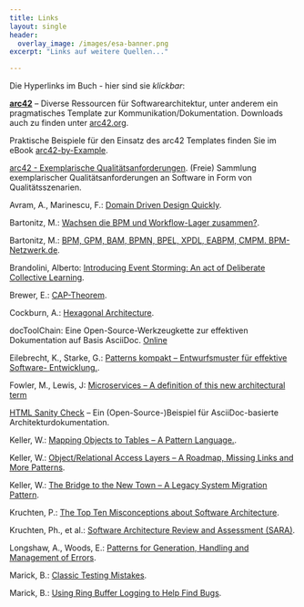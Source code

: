 ```yaml
---
title: Links
layout: single
header:
  overlay_image: /images/esa-banner.png
excerpt: "Links auf weitere Quellen..."

---
```


Die Hyperlinks im Buch - hier sind sie _klickbar_:


[**arc42**](http://arc42.de) – Diverse Ressourcen für Softwarearchitektur,
unter anderem ein pragmatisches Template zur Kommunikation/Dokumentation.
Downloads auch zu finden unter [arc42.org](http://arc42.org).

Praktische Beispiele für den Einsatz des arc42 Templates finden Sie im eBook  [arc42-by-Example](https://leanpub.com/arc42byexample).

[arc42 - Exemplarische Qualitätsanforderungen](https://github.com/arc42/quality-requirements).
(Freie) Sammlung exemplarischer Qualitätsanforderungen an Software in Form von Qualitätsszenarien.

Avram, A., Marinescu, F.: [Domain Driven Design Quickly](http://infoq.com/books/domain-driven-design-quickly).

Bartonitz, M.: [Wachsen die BPM und Workflow-Lager zusammen?](http://www.bpm-netzwerk.de/articles/66).

Bartonitz, M.: [BPM, GPM, BAM, BPMN, BPEL, XPDL, EABPM, CMPM. BPM-Netzwerk.de](http://goo.gl/3YgSId).

Brandolini, Alberto: [Introducing Event Storming: An act of Deliberate Collective
Learning](https://leanpub.com/introducing_eventstorming).

Brewer, E.: [CAP-Theorem](http://www.cs.berkeley.edu/~brewer/cs262b-2004/PODC-keynote.pdf).

Cockburn, A.: [Hexagonal Architecture](http://alistair.cockburn.us/Hexagonal+architecture).

docToolChain: Eine Open-Source-Werkzeugkette zur effektiven Dokumentation auf Basis
AsciiDoc. [Online](https://rdmueller.github.io/docToolchain/)

Eilebrecht, K., Starke, G.: [Patterns kompakt – Entwurfsmuster für effektive Software-
Entwicklung.](http://patterns-kompakt.de).

Fowler, M., Lewis, J: [Microservices – A definition of this new architectural term](https://martinfowler.com/articles/microservices.html)

[HTML Sanity Check](https://github.com/aim42/htmlSanityCheck) – Ein (Open-Source-)Beispiel für AsciiDoc-basierte Architekturdokumentation.

Keller, W.: [Mapping Objects to Tables – A Pattern Language.](http://www.objectarchitects.de/ObjectArchitects/papers/).

Keller, W.: [Object/Relational Access Layers – A Roadmap, Missing Links and More Patterns](www.objectarchitects.de/ObjectArchitects/papers/Published/ZippedPapers/or06_proceedings.pdf).

Keller, W.: [The Bridge to the New Town – A Legacy System Migration Pattern](http://www.objectarchitects.de/ObjectArchitects/papers/WhitePapers/ZippedPapers/pacman03.pdf).

Kruchten, P.: [The Top Ten Misconceptions about Software Architecture](http://www.ics.uci.edu/~andre/ics223w2006/kruchten1.pdf).

Kruchten, Ph., et al.: [Software Architecture Review and Assessment (SARA)](philippekruchten.com/architecture/SARAv1.pdf).

Longshaw, A., Woods, E.: [Patterns for Generation, Handling and Management of Errors](http://www.blueskyline.com/ErrorPatterns/ErrorPatternsPaper.pdf).

Marick, B.: [Classic Testing Mistakes](http://www.exampler.com/testing-com/writings/classic/mistakes.html).

Marick, B.: [Using Ring Buffer Logging to Help Find Bugs](http://www.exampler.com/writing/ring-buffer.pdf).
